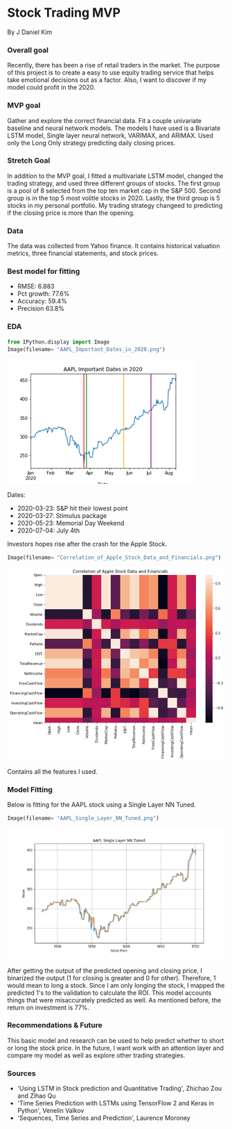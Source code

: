 
# Stock Trading MVP
By J Daniel Kim

### Overall goal
Recently, there has been a rise of retail traders in the market. The purpose of this project is to create a easy to use equity trading service that helps take emotional decisions out as a factor. Also, I want to discover if my model could profit in the 2020.
### MVP goal
Gather and explore the correct financial data. Fit a couple univariate baseline and neural network models. The models I have used is a Bivariate LSTM model, Single layer neural network, VARIMAX, and ARIMAX. Used only the Long Only strategy predicting daily closing prices.

### Stretch Goal
In addition to the MVP goal, I fitted a multivariate LSTM model, changed the trading strategy, and used three different groups of stocks. The first group is a pool of 8 selected from the top ten market cap in the S&P 500. Second group is in the top 5 most volitle stocks in 2020. Lastly, the third group is 5 stocks in my personal portfolio. My trading strategy changeed to predicting if the closing price is more than the opening. 

### Data
The data was collected from Yahoo finance. It contains historical valuation metrics, three financial statements, and  stock prices.

### Best model for fitting
- RMSE: 6.883
- Pct growth: 77.6%
- Accuracy: 59.4%
- Precision 63.8%

### EDA


```python
from IPython.display import Image
Image(filename= "AAPL_Important_Dates_in_2020.png")
```




![png](output_5_0.png)



Dates:
- 2020-03-23: S&P hit their lowest point
- 2020-03-27: Stimulus package
- 2020-05-23: Memorial Day Weekend
- 2020-07-04: July 4th


Investors hopes rise after the crash for the Apple Stock.


```python
Image(filename= "Correlation_of_Apple_Stock_Data_and_Financials.png")
```




![png](output_8_0.png)



Contains all the features I used. 

### Model Fitting
Below is fitting for the AAPL stock using a Single Layer NN Tuned. 


```python
Image(filename= "AAPL_Single_Layer_NN_Tuned.png")
```




![png](output_11_0.png)



After getting the output of the predicted opening and closing price, I binarized the output (1 for closing is greater and 0 for other). Therefore, 1 would mean to long a stock. Since I am only longing the stock, I mapped the predicted 1's to the validation to calculate the ROI. This model accounts things that were misaccurately predicted as well. As mentioned before, the return on investment is 77%.

### Recommendations & Future 
This basic model and research can be used to help predict whether to short or long the stock price. In the future, I want work with an attention layer and compare my model as well as explore other trading strategies.

### Sources 
- 'Using LSTM in Stock prediction and Quantitative Trading', Zhichao Zou and Zihao Qu 
- 'Time Series Prediction with LSTMs using TensorFlow 2 and Keras in Python', Venelin Valkov
- 'Sequences, Time Series and Prediction', Laurence Moroney
